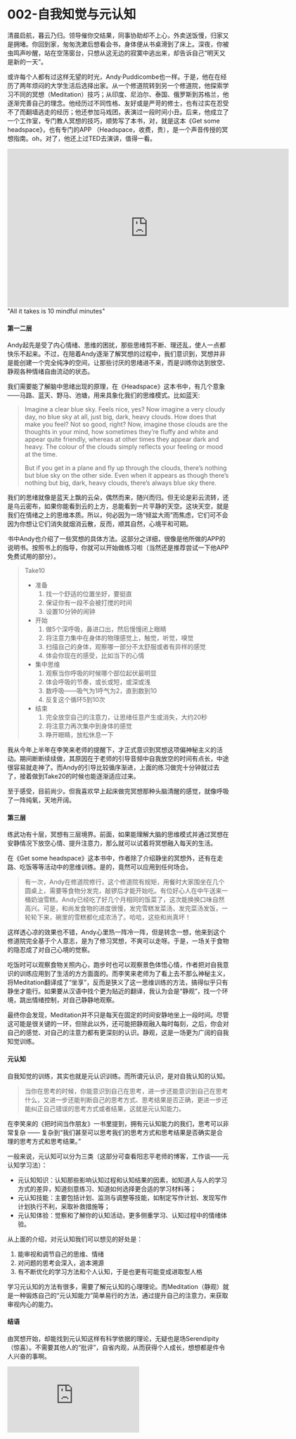 # 002-自我知觉与元认知

清晨启航，暮云乃归。领导催你交结果，同事协助却不上心，外卖送饭慢，归家又是拥堵。你回到家，匆匆洗漱后想看会书，身体便从书桌滑到了床上。深夜，你被虫鸣声吵醒，站在空荡窗台，只想从这无边的寂寞中逃出来，却告诉自己“明天又是新的一天”。

或许每个人都有过这样无望的时光，Andy·Puddicombe也一样。于是，他在在经历了两年烦闷的大学生活后选择出家。从一个修道院转到另一个修道院，他探索学习不同的冥想（Meditation）技巧；从印度、尼泊尔、泰国、俄罗斯到苏格兰，他逐渐完善自己的理念。他经历过不同性格、友好或是严苛的修士，也有过实在忍受不了而翻墙逃走的经历；他还参加马戏团，表演过一段时间小丑。后来，他成立了一个工作室，专门教人冥想的技巧，顺势写了本书，对，就是这本《Get some headspace》，也有专门的APP （Headspace，收费，贵），是一个声音传授的冥想指南。oh，对了，他还上过TED去演讲，值得一看。

<iframe src="https://embed-ssl.ted.com/talks/andy_puddicombe_all_it_takes_is_10_mindful_minutes.html" width="640" height="360" frameborder="0" scrolling="no" webkitAllowFullScreen mozallowfullscreen allowFullScreen></iframe> "All it takes is 10 mindful minutes"

#### 第一二层
Andy起先是受了内心情绪、思维的困扰，那些思绪剪不断、理还乱，使人一点都快乐不起来。不过，在陪着Andy逐渐了解冥想的过程中，我们意识到，冥想并非是能创建一个完全纯净的空间，让那些讨厌的思绪进不来，而是训练你达到放空、静观各种情绪自由流动的状态。

我们需要能了解脑中思绪出现的原理，在《Headspace》这本书中，有几个意象——马路、蓝天、野马、池塘，用来具象化我们的思维模式。比如蓝天:
>Imagine a clear blue sky. Feels nice, yes? Now imagine a very cloudy day, no blue sky at all, just big, dark, heavy clouds. How does that make you feel? Not so good, right? Now, imagine those clouds are the thoughts in your mind, how sometimes they’re fluffy and white and appear quite friendly, whereas at other times they appear dark and heavy. The colour of the clouds simply reflects your feeling or mood at the time.
>
> But if you get in a plane and fly up through the clouds, there’s nothing but blue sky on the other side. Even when it appears as though there’s nothing but big, dark, heavy clouds, there’s always blue sky there.

我们的思绪就像是蓝天上飘的云朵，偶然而来，随兴而归。但无论是彩云流转，还是乌云密布，如果你能看到云的上方，总能看到一片平静的天空。这块天空，就是我们在情绪之上的思维本质。所以，何必因为一场“倾盆大雨”而焦虑，它们可不会因为你想让它们消失就烟消云散，反而，顺其自然，心境平和可期。

书中Andy也介绍了一些冥想的具体方法。这部分之详细，很像是他所做的APP的说明书。按照书上的指导，你就可以开始做练习啦（当然还是推荐尝试一下他APP免费试用的部分）。
>Take10
> - 准备
>   1. 找一个舒适的位置坐好，要挺直
>   2. 保证你有一段不会被打搅的时间
>   3. 设置10分钟的闹钟
> - 开始
>   1. 做5个深呼吸，鼻进口出，然后慢慢闭上眼睛
>   2. 将注意力集中在身体的物理感觉上，触觉，听觉，嗅觉
>   3. 扫描自己的身体，观察哪一部分不太舒服或者有异样的感觉
>   4. 体会你现在的感受，比如当下的心情
> - 集中思维
>   1. 观察当你呼吸的时候哪个部位起伏最明显
>   2. 体会呼吸的节奏，或长或短，或深或浅
>   3. 数呼吸——吸气为1呼气为2，直到数到10
>   4. 反复这个循环5到10次
> - 结束
>   1. 完全放空自己的注意力，让思绪任意产生或消失，大约20秒
>   2. 将注意力再次集中到身体的感觉
>   3. 睁开眼睛，放松休息一下

我从今年上半年在李笑来老师的提醒下，才正式意识到冥想这项偏神秘主义的活动。期间断断续续做，其原因在于老师的引导音频中自我放空的时间有点长，中途很容易就走神了。而Andy的引导比较循序渐进，上面的练习做完十分钟就过去了，接着做到Take20的时候也能逐渐适应过来。

至于感受，目前尚少。但我喜欢早上起床做完冥想那种头脑清醒的感觉，就像呼吸了一阵纯氧，天地开阔。

#### 第三层
练武功有十层，冥想有三层境界。前面，如果能理解大脑的思维模式并通过冥想在安静情况下放空心情、提升注意力，那么就可以试着将冥想融入每天的生活。

在《Get some headspace》这本书中，作者除了介绍静坐的冥想外，还有在走路、吃饭等等活动中的思维训练。是的，竟然可以应用到任何场合。

> 有一次，Andy在修道院修行，这个修道院有规矩，用餐时大家围坐在几个圆桌上，需要等食物分发完，敲锣后才能开始吃。有位好心人在中午送来一桶奶油雪糕。Andy已经吃了好几个月相同的饭菜了，这次能换换口味自然高兴。可是，和尚发食物的进度很慢，发完雪糕发菜汤，发完菜汤发饭，一轮轮下来，碗里的雪糕都化成浓汤了。哈哈，这些和尚真坏！

这样透心凉的效果也不错，Andy心里热一阵冷一阵，但是转念一想，他来到这个修道院完全基于个人意志，是为了修习冥想，不爽可以走呀。于是，一场关于食物的隐忍成了对自己心境的觉察。

吃饭时可以观察食物关照内心，跑步时也可以观察景色体悟心情，作者把对自我意识的训练应用到了生活的方方面面的。而李笑来老师为了看上去不那么神秘主义，将Meditation翻译成了“坐享”，反而是狭义了这一思维训练的方法，搞得似乎只有静坐才能行。如果要从汉语中找个更为贴近的翻译，我认为会是“静观”，找一个环境，跳出情绪控制，对自己静静地观察。

最终你会发现，Meditation并不只是每天在固定的时间安静地坐上一段时间。尽管这可能是很关键的一环，但除此以外，还可能把静观融入每时每刻，之后，你会对自己的感觉、对自己的注意力都有更深刻的认识。静观，这是一场更为广阔的自我知觉训练。

#### 元认知
自我知觉的训练，其实也就是元认识训练。而所谓元认识，是对自我认知的认知。
>当你在思考的时候，你能意识到自己在思考，进一步还能意识到自己在思考什么，又进一步还能判断自己的思考方式、思考结果是否正确，更进一步还能纠正自己错误的思考方式或者结果，这就是元认知能力。

在李笑来的《把时间当作朋友》一书里提到，拥有元认知能力的我们，思考可以非常复杂 —— 复杂到“我们甚至可以思考我们的思考方式和思考结果是否确实是合理的思考方式和思考结果。”

一般来说，元认知可以分为三类（这部分可查看阳志平老师的博客，工作谈——元认知学习法）：
- 元认知知识：认知那些影响认知过程和认知结果的因素，如知道人与人的学习方式的差异，知道刻意练习、知道如何选择更合适的学习材料等；
- 元认知技能：主要包括计划、监测与调整等技能，如制定写作计划、发现写作计划执行不利，采取补救措施等；
- 元认知体验：觉察和了解你的认知活动，更多侧重学习、认知过程中的情绪体验。

从上面的介绍，对元认知我们可以想见的好处是：
1. 能审视和调节自己的思维、情绪
2. 对问题的思考会深入，追本溯源
3. 有不断优化的学习方法和个人认知，于是也更有可能变成进取型人格

学习元认知的方法有很多，需要了解元认知的心理理论。而Meditation（静观）就是一种锻炼自己的“元认知能力”简单易行的方法，通过提升自己的注意力，来获取审视内心的能力。

#### 结语
由冥想开始，却能找到元认知这样有科学依据的理论，无疑也是场Serendipity（惊喜）。不需要其他人的“批评”，自省内观，从而获得个人成长，想想都是件令人兴奋的事啊。

![公众号](http://bdbea3.duapp.com/pcs_download.php?id=3172&link=%2Fapps%2Fhgf_blog%2F%E5%85%AC%E4%BC%97%E5%8F%B7logo.jpg)
